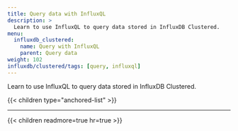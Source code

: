 ```yaml
---
title: Query data with InfluxQL
description: >
  Learn to use InfluxQL to query data stored in InfluxDB Clustered.
menu:
  influxdb_clustered:
    name: Query with InfluxQL
    parent: Query data
weight: 102
influxdb/clustered/tags: [query, influxql]
---
```


Learn to use InfluxQL to query data stored in InfluxDB Clustered.

{{< children type="anchored-list" >}}

---

{{< children readmore=true hr=true >}}